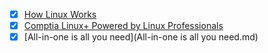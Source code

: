 - [x] [How Linux Works](https://github.com/amankaushik3919/My-Books-Notes/blob/main/How%20Linux%20Works.md)
- [x] [Comptia Linux+ Powered by Linux Professionals]()
- [x] [All-in-one is all you need](All-in-one is all you need.md)
